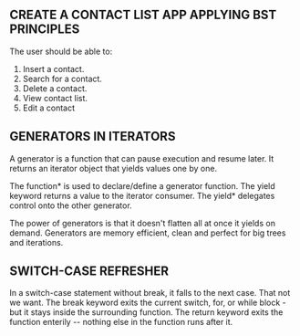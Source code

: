 ## CREATE A CONTACT LIST APP APPLYING BST PRINCIPLES
The user should be able to:
1. Insert a contact.
2. Search for a contact.
3. Delete a contact.
4. View contact list.
5. Edit a contact


## GENERATORS IN ITERATORS
A generator is a function that can pause execution and resume later.
It returns an iterator object that yields values one by one.

The function* is used to declare/define a generator function.
The yield keyword returns a value to the iterator consumer.
The yield* delegates control onto the other generator.

The power of generators is that it doesn't flatten all at once it yields on demand.
Generators are memory efficient, clean and perfect for big trees and iterations.

## SWITCH-CASE REFRESHER
In a switch-case statement without break, it falls to the next case. That not we want.
The break keyword exits the current switch, for, or while block - but it stays inside the surrounding function.
The return keyword exits the function enterily -- nothing else in the function runs after it.